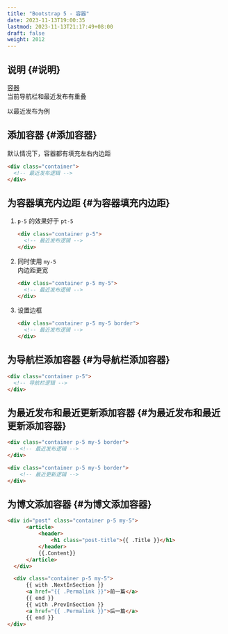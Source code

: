 ```yaml
---
title: "Bootstrap 5 - 容器"
date: 2023-11-13T19:00:35
lastmod: 2023-11-13T21:17:49+08:00
draft: false
weight: 2012
---
```


## 说明 {#说明}

[容器](https://www.runoob.com/bootstrap5/bootstrap5-container.html)     <br/>
当前导航栏和最近发布有重叠 <br/>

以最近发布为例 <br/>


## 添加容器 {#添加容器}

默认情况下，容器都有填充左右内边距 <br/>

```html
<div class="container">
  <!-- 最近发布逻辑 -->
</div>
```


## 为容器填充内边距 {#为容器填充内边距}

1.  `p-5` 的效果好于 `pt-5` <br/>
    ```html
    <div class="container p-5">
      <!-- 最近发布逻辑 -->
    </div>
    ```
2.  同时使用 `my-5` <br/>
    内边距更宽 <br/>
    ```html
    <div class="container p-5 my-5">
      <!-- 最近发布逻辑 -->
    </div>
    ```
3.  设置边框 <br/>
    ```html
    <div class="container p-5 my-5 border">
      <!-- 最近发布逻辑 -->
    </div>
    ```


## 为导航栏添加容器 {#为导航栏添加容器}

```html
<div class="container p-5">
  <!-- 导航栏逻辑 -->
</div>
```


## 为最近发布和最近更新添加容器 {#为最近发布和最近更新添加容器}

```html
<div class="container p-5 my-5 border">
    <!-- 最近发布逻辑 -->
</div>

<div class="container p-5 my-5 border">
    <!-- 最近更新逻辑 -->
</div>
```


## 为博文添加容器 {#为博文添加容器}

```html
<div id="post" class="container p-5 my-5">
      <article>
          <header>
              <h1 class="post-title">{{ .Title }}</h1>
          </header>
          {{.Content}}
      </article>
  </div>

  <div class="container p-5 my-5">
      {{ with .NextInSection }}
      <a href="{{ .Permalink }}">前一篇</a>
      {{ end }}
      {{ with .PrevInSection }}
      <a href="{{ .Permalink }}">后一篇</a> 
      {{ end }}
</div>
```

